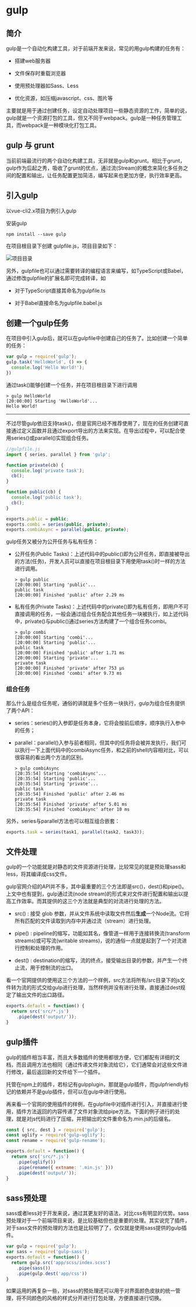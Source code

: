 # gulp

## 简介

gulp是一个自动化构建工具，对于前端开发来说，常见的用gulp构建的任务有：

* 搭建web服务器

* 文件保存时重载浏览器

* 使用预处理器如Sass、Less

* 优化资源，如压缩javascript、css、图片等

主要就是用于通过创建任务，设定自动处理项目一些静态资源的工作，简单的说，gulp就是一个资源打包的工具，但又不同于webpack。gulp是一种任务管理工具，而webpack是一种模块化打包工具。

## gulp 与 grunt

当前前端最流行的两个自动化构建工具，无非就是gulp和grunt。相比于grunt，gulp作为后起之秀，吸收了grunt的优点，通过流(Stream)的概念来简化多任务之间的配置和输出，让任务配置更加简洁，编写起来也更加方便，执行效率更高。

## 引入gulp

以vue-cli2.x项目为例引入gulp

安装gulp

  ```shell
  npm install --save gulp
  ```

在项目根目录下创建 gulpfile.js，项目目录如下：

![项目目录](./image/gulp1.png)

另外，gulpfile也可以通过需要转译的编程语言来编写，如TypeScript或Babel，通过修改gulpfile的扩展名即可完成转译，如

* 对于TypeScript直接其命名为gulpfile.ts

* 对于Babel直接命名为gulpfile.babel.js

## 创建一个gulp任务

在项目中引入gulp后，就可以在gulpfile中创建自己的任务了。比如创建一个简单的任务：

  ```javascript
  var gulp = require('gulp');
  gulp.task('HelloWorld', () => {
    console.log('Hello World!');
  })
  ```

通过task()能够创建一个任务，并在项目根目录下进行调用

  ```shell
  > gulp HelloWorld
  [20:00:00] Starting 'HelloWorld'...
  Hello World!
  ```

------

不过尽管gulp依旧支持task()，但是官网已经不推荐使用了，现在的任务创建可直接通过定义函数并且通过export导出的方法来实现。在导出过程中，可以配合使用series()或parallel()实现组合任务。

  ```javascript
  //gulpfile.js
  import { series, parallel } from 'gulp';

  function private(cb) {
    console.log('private task');
    cb();
  }

  function public(cb) {
    console.log('public task');
    cb();
  }

  exports.public = public;
  exports.combi = series(public, private);
  exports.combiAsync = parallel(public, private);
  ```

gulp任务又被分为公开任务与私有任务：

* 公开任务(Public Tasks)：上述代码中的public()即为公开任务，即直接被导出的方法(任务)，开发人员可以直接在项目根目录下用使用task()时一样的方法进行调用。

  ```shell
  > gulp public
  [20:00:00] Starting 'public'...
  public task
  [20:00:00] Finished 'public' after 2.29 ms
  ```

* 私有任务(Private Tasks)：上述代码中的private()即为私有任务，即用户不可直接调用的任务，一般会通过组合任务配合其他任务一块被执行，如上述代码中，private()与public()通过series方法构建了一个组合任务combi。

  ```shell
  > gulp combi
  [20:00:00] Starting 'combi'...
  [20:00:00] Starting 'public'...
  public task
  [20:00:00] Finished 'public' after 1.71 ms
  [20:00:00] Starting 'private'...
  private task
  [20:00:00] Finished 'private' after 753 μs
  [20:00:00] Finished 'combi' after 9.73 ms
  ```

### 组合任务

那么什么是组合任务呢，通俗的讲就是多个任务一块执行，gulp为组合任务提供了两个API：

* series：series()的入参即是任务本身，它将会按前后顺序，顺序执行入参中的任务；

* parallel：parallel()入参与前者相同，但其中的任务将会被并发执行，我们可以执行一下上面代码中的combiAsync任务，和之前的shell内容相对比，可以很容易的看出两个方法的区别。

  ```shell
  > gulp combiAsync
  [20:35:54] Starting 'combiAsync'...
  [20:35:54] Starting 'public'...
  [20:35:54] Starting 'private'...
  public task
  [20:35:54] Finished 'public' after 2.46 ms
  private task
  [20:35:54] Finished 'private' after 5.01 ms
  [20:35:54] Finished 'combiAsync' after 10 ms
  ```

另外，series与parallel方法也可以相互组合嵌套：

  ```javascript
  exports.task = series(task1, parallel(task2, task3));
  ```

## 文件处理

gulp的一个功能就是对静态的文件资源进行处理，比较常见的就是预处理sass和less，将其编译成css文件。

gulp官网介绍的API并不多，其中最重要的三个方法即是src()，dest()和pipe()。上文中也有提到，gulp通过流(node stream)的形式来对文件进行配置和输出以提高工作效率。而其提供的这三个方法就是典型的对流进行处理的方法。

* src() : 接受 glob 参数，并从文件系统中读取文件然后**生成**一个Node流。它将所有匹配的文件读取到内存中并通过流（stream）进行处理。

* pipe() : pipeline的缩写，功能如其名，像管道一样用于连接转换流(transform streams)或可写流(writable streams)，说的通俗一点就是起到了一个对流进行控制和处理的作用。

* dest() : destination的缩写，流的终点，接受输出目录的参数，并产生一个终止流，用于控制流的出口。

看一个官网提供的使用这三个方法的一个样例，src方法将所有/src目录下的js文件转为流的形式交给gulp进行处理，当然样例并没有进行处理，直接通过dest规定了输出文件的出口路径。

```javascript
exports.default = function() {
  return src('src/*.js')
    .pipe(dest('output/'));
}
```

## gulp插件

gulp的插件相当丰富，而且大多数插件的使用都很方便，它们都配有详细的文档，而且调用方法也相同（通过传递文件对象流给它），它们通常会对这些文件进行修改，最后返回新的文件给下一个插件。

托管在npm上的插件，若标记有gulpplugin，那就是gulp插件，而gulpfriendly标记的依赖并不是gulp插件，但可以在gulp中进行使用。

再来看一个官网的使用插件的样例，在gulpfile中对插件进行引入，并直接进行使用，插件方法返回的内容传递了文件对象流给pipe方法。下面的例子进行的处理，就是对js代码进行了压缩，并把输出的文件重命名为.min.js的后缀名。

```javascript
const { src, dest } = require('gulp');
const uglify = require('gulp-uglify');
const rename = require('gulp-rename');

exports.default = function() {
  return src('src/*.js')
    .pipe(uglify())
    .pipe(rename({ extname: '.min.js' }))
    .pipe(dest('output/'));
}
```

## sass预处理

sass或者less对于开发来说，通过其更友好的语法，对比css有明显的优势。sass预处理对于一个前端项目来说，是比较基础但也是重要的处理。其实说完了插件，对于sass文件的预处理的方法也是比较明了了，仅仅就是使用sass提供的gulp插件。

```javascript
var gulp = require('gulp');
var sass = require('gulp-sass');
exports.default = function() {
  return gulp.src('app/scss/index.scss')
    .pipe(sass())
    .pipe(gulp.dest('app/css'))
}
```

如果运用的再复杂一些，对sass的预处理还可以用于对界面颜色皮肤的统一管理，将不同颜色的风格的样式分开进行打包处理，方便直接进行切换。